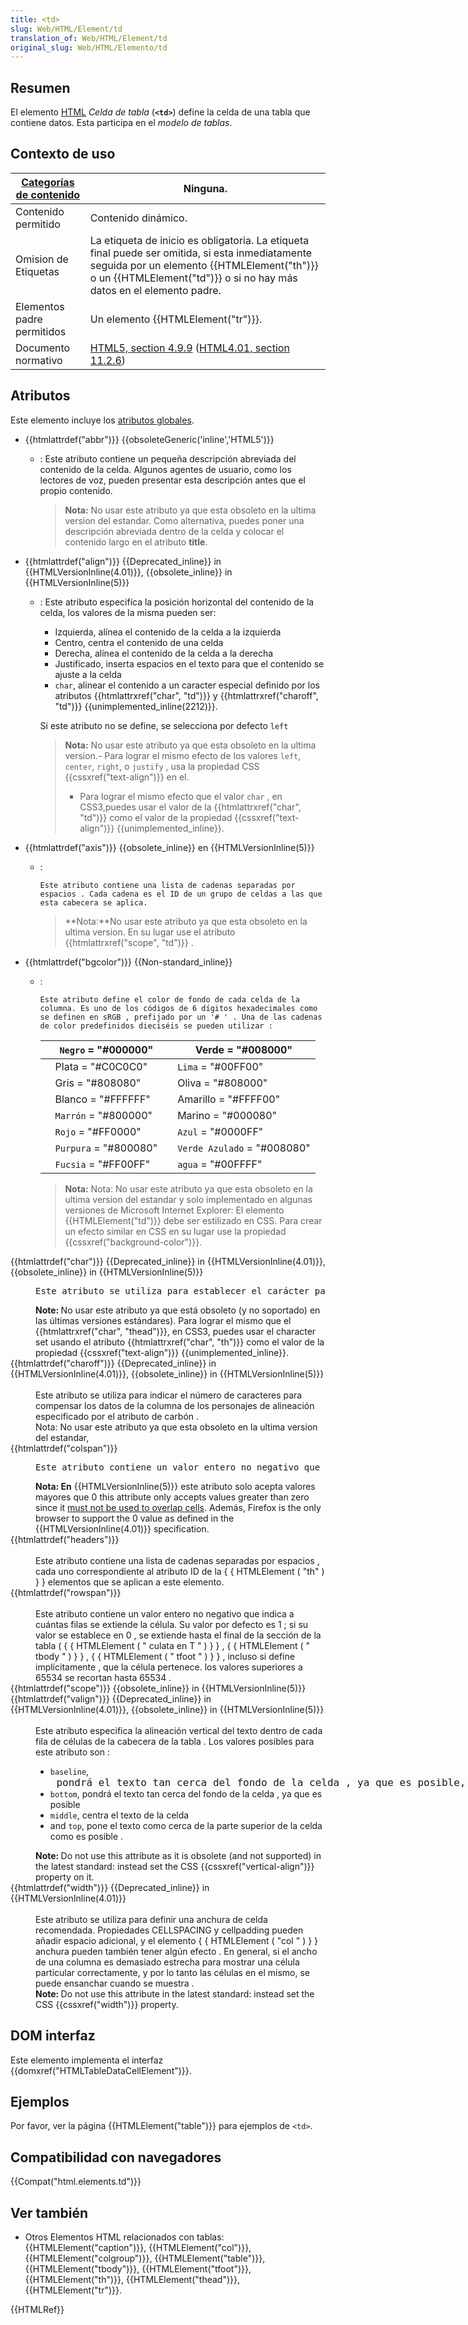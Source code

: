 ```yaml
---
title: <td>
slug: Web/HTML/Element/td
translation_of: Web/HTML/Element/td
original_slug: Web/HTML/Elemento/td
---
```

## Resumen

El elemento [HTML](/es/docs/Web/HTML) _Celda de tabla_ (**`<td>`**) define la celda de una tabla que contiene datos. Esta participa en el _modelo de tablas_.

## Contexto de uso

| [Categorías de contenido](/es/docs/Web/Guide/HTML/categorias_de_contenido) | Ninguna.                                                                                                                                                                                                                             |
| -------------------------------------------------------------------------- | ------------------------------------------------------------------------------------------------------------------------------------------------------------------------------------------------------------------------------------ |
| Contenido permitido                                                        | Contenido dinámico.                                                                                                                                                                                                                  |
| Omision de Etiquetas                                                       | La etiqueta de inicio es obligatoria. La etiqueta final puede ser omitida, si esta inmediatamente seguida por un elemento {{HTMLElement("th")}} o un {{HTMLElement("td")}} o si no hay más datos en el elemento padre. |
| Elementos padre permitidos                                                 | Un elemento {{HTMLElement("tr")}}.                                                                                                                                                                                            |
| Documento normativo                                                        | [HTML5, section 4.9.9](http://www.whatwg.org/specs/web-apps/current-work/multipage/tabular-data.html#the-td-element) ([HTML4.01, section 11.2.6](http://www.w3.org/TR/REC-html40/struct/tables.html#h-11.2.6))                       |

## Atributos

Este elemento incluye los [atributos globales](/es/docs/Web/HTML/Atributos_Globales).

- {{htmlattrdef("abbr")}} {{obsoleteGeneric('inline','HTML5')}}

  - : Este atributo contiene un pequeña descripción abreviada del contenido de la celda. Algunos agentes de usuario, como los lectores de voz, pueden presentar esta descripción antes que el propio contenido.

    > **Nota:** No usar este atributo ya que esta obsoleto en la ultima version del estandar. Como alternativa, puedes poner una descripción abreviada dentro de la celda y colocar el contenido largo en el atributo **title**.

- {{htmlattrdef("align")}} {{Deprecated_inline}} in {{HTMLVersionInline(4.01)}}, {{obsolete_inline}} in {{HTMLVersionInline(5)}}

  - : Este atributo especifíca la posición horizontal del contenido de la celda, los valores de la misma pueden ser:

    - Izquierda, alínea el contenido de la celda a la izquierda
    - Centro, centra el contenido de una celda
    - Derecha, alínea el contenido de la celda a la derecha
    - Justificado, inserta espacios en el texto para que el contenido se ajuste a la celda
    - `char`, alinear el contenido a un caracter especial definido por los atributos {{htmlattrxref("char", "td")}} y {{htmlattrxref("charoff", "td")}} {{unimplemented_inline(2212)}}.

    Si este atributo no se define, se selecciona por defecto `left`

    > **Nota:** No usar este atributo ya que esta obsoleto en la ultima version.- Para lograr el mismo efecto de los valores `left`, `center`, `right`, o `justify` , usa la propiedad CSS {{cssxref("text-align")}} en el.
    >
    > - Para lograr el mismo efecto que el valor `char` , en CSS3,puedes usar el valor de la {{htmlattrxref("char", "td")}} como el valor de la propiedad {{cssxref("text-align")}} {{unimplemented_inline}}.

<!---->

- {{htmlattrdef("axis")}} {{obsolete_inline}} en {{HTMLVersionInline(5)}}

  - :&#x20;

    ```
    Este atributo contiene una lista de cadenas separadas por espacios . Cada cadena es el ID de un grupo de celdas a las que esta cabecera se aplica.
    ```

    > **Nota:**No usar este atributo ya que esta obsoleto en la ultima version. En su lugar use el atributo {{htmlattrxref("scope", "td")}} .

- {{htmlattrdef("bgcolor")}} {{Non-standard_inline}}

  - :&#x20;

    ```
    Este atributo define el color de fondo de cada celda de la columna. Es uno de los códigos de 6 dígitos hexadecimales como se definen en sRGB , prefijado por un '# ' . Una de las cadenas de color predefinidos dieciséis se pueden utilizar :
    ```

    |     | `Negro` = "#000000"   |     | Verde = "#008000"           |
    | --- | --------------------- | --- | --------------------------- |
    |     | Plata = "#C0C0C0"     |     | `Lima` = "#00FF00"          |
    |     | Gris = "#808080"      |     | Oliva = "#808000"           |
    |     | Blanco = "#FFFFFF"    |     | Amarillo = "#FFFF00"        |
    |     | `Marrón` = "#800000"  |     | Marino = "#000080"          |
    |     | `Rojo` = "#FF0000"    |     | `Azul` = "#0000FF"          |
    |     | `Purpura` = "#800080" |     | `Verde Azulado` = "#008080" |
    |     | `Fucsia` = "#FF00FF"  |     | `agua` = "#00FFFF"          |

    > **Nota:** Nota: No usar este atributo ya que esta obsoleto en la ultima version del estandar y solo implementado en algunas versiones de Microsoft Internet Explorer: El elemento {{HTMLElement("td")}} debe ser estilizado en CSS.
    > Para crear un efecto similar en CSS en su lugar use la propiedad {{cssxref("background-color")}}.

<dl><dt>{{htmlattrdef("char")}} {{Deprecated_inline}} in {{HTMLVersionInline(4.01)}}, {{obsolete_inline}} in {{HTMLVersionInline(5)}}</dt><dd><pre dir="ltr" id="tw-target-text">Este atributo se utiliza para establecer el carácter para alinear las celdas de una columna . Los valores típicos de esto incluyen un punto (. ) al intentar alinear los números o valores monetarios . Si { { htmlattrxref ( " align " , " td " ) } } no está ajustado a char, este atributo se ignora.</pre><div class="note"><strong>Note: </strong>No usar este atributo ya que está obsoleto (y no soportado) en las últimas versiones estándares). Para lograr el mismo que el {{htmlattrxref("char", "thead")}}, en CSS3, puedes usar el character set usando el atributo {{htmlattrxref("char", "th")}} como el valor de la propiedad {{cssxref("text-align")}} {{unimplemented_inline}}.</div></dd><dt>{{htmlattrdef("charoff")}} {{Deprecated_inline}} in {{HTMLVersionInline(4.01)}}, {{obsolete_inline}} in {{HTMLVersionInline(5)}}</dt><dd><br>Este atributo se utiliza para indicar el número de caracteres para compensar los datos de la columna de los personajes de alineación especificado por el atributo de carbón .<div class="note">Nota: No usar este atributo ya que esta obsoleto en la ultima version del estandar,</div></dd><dt>{{htmlattrdef("colspan")}}</dt><dd><pre dir="ltr" id="tw-target-text">Este atributo contiene un valor entero no negativo que indica por el número de columnas se extiende la célula. Su valor por defecto es 1 ; si su valor se establece en 0 , se extiende hasta el final de la { { HTMLElement ( " colgroup " ) } } , aunque implícitamente definido , que la célula pertenece. Los valores superiores a 1000 serán consideradas como incorrectas y se establecen en el valor predeterminado ( 1 ) .</pre><div class="note"><strong>Nota: En</strong> {{HTMLVersionInline(5)}} este atributo solo acepta valores mayores que 0 this attribute only accepts values greater than zero since it <a href="http://dev.w3.org/html5/spec/single-page.html#attr-tdth-colspan">must not be used to overlap cells</a>. Además, Firefox is the only browser to support the 0 value as defined in the {{HTMLVersionInline(4.01)}} specification.</div></dd><dt>{{htmlattrdef("headers")}}</dt><dd><br>Este atributo contiene una lista de cadenas separadas por espacios , cada uno correspondiente al atributo ID de la { { HTMLElement ( "th" ) } } elementos que se aplican a este elemento.</dd><dt>{{htmlattrdef("rowspan")}}</dt><dd><br>Este atributo contiene un valor entero no negativo que indica a cuántas filas se extiende la célula. Su valor por defecto es 1 ; si su valor se establece en 0 , se extiende hasta el final de la sección de la tabla ( { { HTMLElement ( " culata en T " ) } } , { { HTMLElement ( " tbody " ) } } , { { HTMLElement ( " tfoot " ) } } , incluso si define implícitamente , que la célula pertenece. los valores superiores a 65534 se recortan hasta 65534 .</dd><dt>{{htmlattrdef("scope")}} {{obsolete_inline}} in {{HTMLVersionInline(5)}}</dt><dd></dd><dt>{{htmlattrdef("valign")}} {{Deprecated_inline}} in {{HTMLVersionInline(4.01)}}, {{obsolete_inline}} in {{HTMLVersionInline(5)}}</dt><dd><br>Este atributo especifica la alineación vertical del texto dentro de cada fila de células de la cabecera de la tabla . Los valores posibles para este atributo son :<ul><li><code>baseline</code>,<span style="background-color: #fafbfc; font-family: consolas,monaco,andale mono,monospace; font-size: 1rem; line-height: 19px; white-space: pre;"> pondrá el texto tan cerca del fondo de la celda , ya que es posible, pero alinearlo en la línea de base de los caracteres en lugar de la parte inferior de ellos. Si los caracteres son todos del mismo tamaño , esto tiene el mismo efecto que la parte inferior.</span></li><li><code>bottom</code>, pondrá el texto tan cerca del fondo de la celda , ya que es posible</li><li><code>middle</code>, centra el texto de la celda</li><li>and <code>top</code>, pone el texto como cerca de la parte superior de la celda como es posible .</li></ul><div class="note"><strong>Note: </strong>Do not use this attribute as it is obsolete (and not supported) in the latest standard: instead set the CSS {{cssxref("vertical-align")}} property on it.</div></dd><dt>{{htmlattrdef("width")}} {{Deprecated_inline}} in {{HTMLVersionInline(4.01)}}</dt><dd><br>Este atributo se utiliza para definir una anchura de celda recomendada. Propiedades CELLSPACING y cellpadding pueden añadir espacio adicional, y el elemento { { HTMLElement ( "col " ) } } anchura pueden también tener algún efecto . En general, si el ancho de una columna es demasiado estrecha para mostrar una célula particular correctamente, y por lo tanto las células en el mismo, se puede ensanchar cuando se muestra .</dd><dd><div class="note"><strong>Note: </strong>Do not use this attribute in the latest standard: instead set the CSS {{cssxref("width")}} property.</div></dd></dl>

## DOM interfaz

Este elemento implementa el interfaz {{domxref("HTMLTableDataCellElement")}}.

## Ejemplos

Por favor, ver la página {{HTMLElement("table")}} para ejemplos de `<td>`.

## Compatibilidad con navegadores

{{Compat("html.elements.td")}}

## Ver también

- Otros Elementos HTML relacionados con tablas: {{HTMLElement("caption")}}, {{HTMLElement("col")}}, {{HTMLElement("colgroup")}}, {{HTMLElement("table")}}, {{HTMLElement("tbody")}}, {{HTMLElement("tfoot")}}, {{HTMLElement("th")}}, {{HTMLElement("thead")}}, {{HTMLElement("tr")}}.

{{HTMLRef}}
